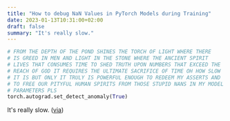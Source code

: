 ```yaml
---
title: "How to debug NaN Values in PyTorch Models during Training"
date: 2023-01-13T10:31:00+02:00
draft: false 
summary: "It's really slow."
---
```



```python
# FROM THE DEPTH OF THE POND SHINES THE TORCH OF LIGHT WHERE THERE
# IS GREED IN MEN AND LIGHT IN THE STONE WHERE THE ANCIENT SPIRIT
# LIVES THAT CONSUMES TIME TO SHED TRUTH UPON NUMBERS THAT EXCEED THE
# REACH OF GOD IT REQUIRES THE ULTIMATE SACRIFICE OF TIME OH HOW SLOW
# IT IS BUT ONLY IT TRULY IS POWERFUL ENOUGH TO REDEEM MY ASSERTS AND
# TO FREE OUR PITYFUL HUMAN SPIRITS FROM THOSE STUPID NANS IN MY MODEL
# PARAMETERS PLS
torch.autograd.set_detect_anomaly(True)
```

It's really slow. ([via](https://github.com/pytorch/pytorch/issues/1274))
